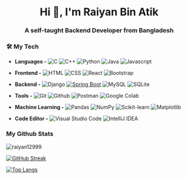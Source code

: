 
<!--
**raiyan12999/raiyan12999** is a ✨ _special_ ✨ repository because its `README.md` (this file) appears on your GitHub profile.

Here are some ideas to get you started:

- 🔭 I’m currently working on ...
- 🌱 I’m currently learning ...
- 👯 I’m looking to collaborate on ...
- 🤔 I’m looking for help with ...
- 💬 Ask me about ...
- 📫 How to reach me: ...
- 😄 Pronouns: ...
- ⚡ Fun fact: ...
-->

<h1 align="center">Hi 👋, I'm Raiyan Bin Atik</h1>
<h3 align="center">A self-taught Backend Developer from Bangladesh</h3>



### 🛠️ My Tech

- **Languages -**
![C](https://img.shields.io/static/v1?label=&message=C&color=A8B9CC&logo=C&logoColor=white)
![C++](https://img.shields.io/static/v1?label=&message=C%2B%2B&color=00599C&logo=C%2B%2B&logoColor=white)
![Python](https://img.shields.io/static/v1?label=&message=Python&color=3776AB&logo=python&logoColor=white)
![Java](https://img.shields.io/static/v1?label=&message=Java&color=F89820&logo=openJDK&logoColor=white)
![Javascript](https://img.shields.io/static/v1?label=&message=Javascript&color=F7DF1E&logo=Javascript&logoColor=white)


- **Frontend -**
![HTML](https://img.shields.io/static/v1?label=&message=HTML&color=E34F26&logo=html5&logoColor=white)
![CSS](https://img.shields.io/static/v1?label=&message=CSS&color=1572B6&logo=css3&logoColor=white)
![React](https://img.shields.io/badge/React-%2320232a.svg?logo=react&logoColor=%2361DAFB)
![Bootstrap](https://img.shields.io/static/v1?label=&message=Bootstrap&color=7952B3&logo=bootstrap&logoColor=white)

- **Backend -**
![Django](https://img.shields.io/static/v1?&message=Django&color=2c4a37&logo=Django&label=)
[![Spring Boot](https://img.shields.io/badge/Spring%20Boot-6DB33F?logo=springboot&logoColor=fff)](#)
![MySQL](https://img.shields.io/static/v1?&message=MySQL&color=5699cc&logo=MySQL&logoColor=white&label=)
![SQLite](https://img.shields.io/static/v1?&message=SQLite&color=003B57&logo=SQLite&logoColor=FFFFFF&label=)


- **Tools -**
![Git](https://img.shields.io/static/v1?&message=Git&color=F05032&logo=Git&logoColor=FFFFFF&label=)
![Github](https://img.shields.io/static/v1?&message=Github&color=000000&logo=github&logoColor=FFFFFF&label=)
![Postman](https://img.shields.io/static/v1?&message=Postman&color=FF6F00&logo=postman&logoColor=FFFFFF&label=)
![Google Colab](https://img.shields.io/badge/Google%20Colab-F9AB00?logo=googlecolab&logoColor=fff)

- **Machine Learning -** 
![Pandas](https://img.shields.io/static/v1?&message=Pandas&color=0a2c82&logo=pandas&logoColor=FFFFFF&label=)
![NumPy](https://img.shields.io/static/v1?label=&message=NumPy&color=013243&logo=numpy&logoColor=white)
![Scikit-learn](https://img.shields.io/static/v1?label=&message=Scikit-learn&color=F7931E&logo=scikit-learn&logoColor=white)
![Matplotlib](https://custom-icon-badges.demolab.com/badge/Matplotlib-71D291?logo=matplotlib&logoColor=fff)

- **Code Editor -** 
![Visual Studio Code](https://custom-icon-badges.demolab.com/badge/Visual%20Studio%20Code-0078d7.svg?logo=vsc&logoColor=white)
![IntelliJ IDEA](https://img.shields.io/badge/IntelliJIDEA-000000.svg?logo=intellij-idea&logoColor=white)


### My Github Stats
<p align="left"> 
  <img src="https://github-readme-stats.vercel.app/api?username=raiyan12999&show_icons=true&count_private=true&theme=dark" alt="raiyan12999" />
</p>


<!--  CONTRIBUTION AND STREAK BLOCK -->
 [![GitHub Streak](https://github-readme-streak-stats.herokuapp.com/?user=raiyan12999&currStreakNum=2FD3EB&fire=pink&sideLabels=F00&theme=nightowl)](https://git.io/streak-stats)


[![Top Langs](https://github-readme-stats.vercel.app/api/top-langs/?username=raiyan12999&theme=dark&layout=compact&align=right&width=40%)](https://github.com/raiyan12999/github-readme-stats)


